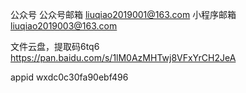 公众号
公众号邮箱 liuqiao2019001@163.com 小程序邮箱 liuqiao2019003@163.com

文件云盘，提取码6tq6
https://pan.baidu.com/s/1lM0AzMHTwj8VFxYrCH2JeA

appid
wxdc0c30fa90ebf496
